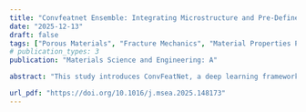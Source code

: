 ```yaml
---
title: "Convfeatnet Ensemble: Integrating Microstructure and Pre-Defined Features for Enhanced Prediction of Porous Material Properties"
date: "2025-12-13"
draft: false
tags: ["Porous Materials", "Fracture Mechanics", "Material Properties Prediction", "SHAP Analysis"]
# publication_types: 3
publication: "Materials Science and Engineering: A"

abstract: "This study introduces ConvFeatNet, a deep learning framework specifically designed to predict the mechanical properties of porous materials based on their microstructures. Despite dataset limitations, ConvFeatNet integrates both structural and predefined features with deep learning techniques to enhance predictive accuracy. The ensemble version of ConvFeatNet achieves a mean absolute error (MAE) of 0.85 J/m2 in predicting fracture energy using 1,000 samples, outperforming a simple MLP (MAE: 1.08 J/m2) and CNN (MAE: 1.38 J/m2) by 21% and 38%, respectively. Expanding the dataset to 10,000 samples further reduces the MAE to 0.51 J/m2, representing a 24% improvement over the MLP and a 9% improvement over the CNN. Additionally, SHAP analysis is employed to interpret model predictions, revealing the key structural determinants influencing mechanical behavior. This study highlights the synergy between deep learning and domain knowledge, offering a robust approach for deciphering the mechanical properties of porous materials."

url_pdf: "https://doi.org/10.1016/j.msea.2025.148173"
---
```

